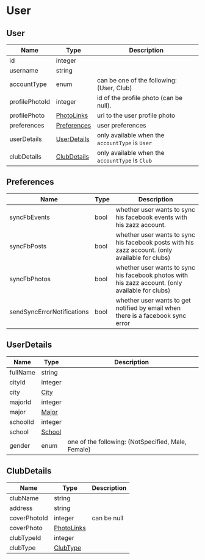 User
=

User
-

|Name|Type|Description|
|----|----|-----------|
|id|integer||
|username|string||
|accountType|enum|can be one of the following: (User, Club)|
|profilePhotoId|integer|id of the profile photo (can be null).|
|profilePhoto|[PhotoLinks](https://github.com/zazzlife/api-docs/blob/master/objects/PhotoLinks.md)|url to the user profile photo|
|preferences|[Preferences](https://github.com/zazzlife/api-docs/blob/master/objects/user.md#preferences)|user preferences|
|userDetails|[UserDetails](https://github.com/zazzlife/api-docs/blob/master/objects/user.md#userdetails)|only available when the `accountType` is `User`|
|clubDetails|[ClubDetails](https://github.com/zazzlife/api-docs/blob/master/objects/user.md#clubdetails)|only available when the `accountType` is `Club`|

Preferences
-
|Name|Type|Description|
|----|----|-----------|
|syncFbEvents|bool|whether user wants to sync his facebook events with his zazz account.|
|syncFbPosts|bool|whether user wants to sync his facebook posts with his zazz account. (only available for clubs)|
|syncFbPhotos|bool|whether user wants to sync his facebook photos with his zazz account. (only available for clubs)|
|sendSyncErrorNotifications|bool|whether user wants to get notified by email when there is a facebook sync error|

UserDetails
-
|Name|Type|Description|
|----|----|-----------|
|fullName|string||
|cityId|integer||
|city|[City](https://github.com/zazzlife/api-docs/blob/master/objects/city.md)||
|majorId|integer||
|major|[Major](https://github.com/zazzlife/api-docs/blob/master/objects/major.md)||
|schoolId|integer||
|school|[School](https://github.com/zazzlife/api-docs/blob/master/objects/school.md)||
|gender|enum|one of the following: (NotSpecified, Male, Female)|


ClubDetails
-
|Name|Type|Description|
|----|----|-----------|
|clubName|string||
|address|string||
|coverPhotoId|integer|can be null|
|coverPhoto|[PhotoLinks](https://github.com/zazzlife/api-docs/blob/master/objects/PhotoLinks.md)|
|clubTypeId|integer||
|clubType|[ClubType](https://github.com/zazzlife/api-docs/blob/master/objects/clubtype.md)||
